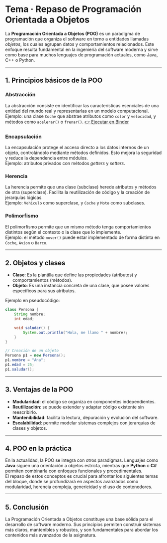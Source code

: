 # Tema · Repaso de Programación Orientada a Objetos

La **Programación Orientada a Objetos (POO)** es un paradigma de programación que organiza el software en torno a entidades llamadas *objetos*, los cuales agrupan datos y comportamientos relacionados. Este enfoque resulta fundamental en la ingeniería del software moderna y sirve como base para muchos lenguajes de programación actuales, como Java, C++ o Python.

---

## 1. Principios básicos de la POO

### Abstracción
La abstracción consiste en identificar las características esenciales de una entidad del mundo real y representarlas en un modelo computacional.  
Ejemplo: una clase `Coche` que abstrae atributos como `color` y `velocidad`, y métodos como `acelerar()` o `frenar()`.
[👉 Ejecutar en Binder](https://mybinder.org/v2/gh/Mltechdrawer/TP-Java-Examples/main?urlpath=%2Fdoc%2Ftree%2FEjemploAbstraccion.ipynb)


### Encapsulación
La encapsulación protege el acceso directo a los datos internos de un objeto, controlándolo mediante métodos definidos. Esto mejora la seguridad y reduce la dependencia entre módulos.  
Ejemplo: atributos privados con métodos *getters* y *setters*.

### Herencia
La herencia permite que una clase (subclase) herede atributos y métodos de otra (superclase). Facilita la reutilización de código y la creación de jerarquías lógicas.  
Ejemplo: `Vehiculo` como superclase, y `Coche` y `Moto` como subclases.

### Polimorfismo
El polimorfismo permite que un mismo método tenga comportamientos distintos según el contexto o la clase que lo implemente.  
Ejemplo: el método `mover()` puede estar implementado de forma distinta en `Coche`, `Avion` o `Barco`.

---

## 2. Objetos y clases

- **Clase**: Es la plantilla que define las propiedades (atributos) y comportamientos (métodos).  
- **Objeto**: Es una instancia concreta de una clase, que posee valores específicos para sus atributos.  

Ejemplo en pseudocódigo:

```java
class Persona {
    String nombre;
    int edad;

    void saludar() {
        System.out.println("Hola, me llamo " + nombre);
    }
}

// Creación de un objeto
Persona p1 = new Persona();
p1.nombre = "Ana";
p1.edad = 25;
p1.saludar();
```

---

## 3. Ventajas de la POO

- **Modularidad**: el código se organiza en componentes independientes.  
- **Reutilización**: se puede extender y adaptar código existente sin reescribirlo.  
- **Mantenibilidad**: facilita la lectura, depuración y evolución del software.  
- **Escalabilidad**: permite modelar sistemas complejos con jerarquías de clases y objetos.

---

## 4. POO en la práctica

En la actualidad, la POO se integra con otros paradigmas. Lenguajes como **Java** siguen una orientación a objetos estricta, mientras que **Python** o **C#** permiten combinarla con enfoques funcionales y procedimentales.  
El repaso de estos conceptos es crucial para afrontar los siguientes temas del bloque, donde se profundizará en aspectos avanzados como modularidad, herencia compleja, genericidad y el uso de contenedores.

---

## 5. Conclusión

La Programación Orientada a Objetos constituye una base sólida para el desarrollo de software moderno. Sus principios permiten construir sistemas más claros, mantenibles y robustos, y son fundamentales para abordar los contenidos más avanzados de la asignatura.
